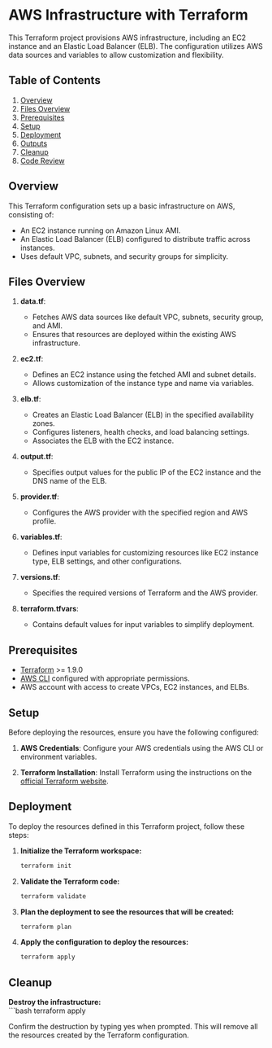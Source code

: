 # AWS Infrastructure with Terraform

This Terraform project provisions AWS infrastructure, including an EC2 instance and an Elastic Load Balancer (ELB). The configuration utilizes AWS data sources and variables to allow customization and flexibility.

## Table of Contents

1. [Overview](#overview)
2. [Files Overview](#files-overview)
3. [Prerequisites](#prerequisites)
4. [Setup](#setup)
5. [Deployment](#deployment)
6. [Outputs](#outputs)
7. [Cleanup](#cleanup)
8. [Code Review](#code-review)

## Overview

This Terraform configuration sets up a basic infrastructure on AWS, consisting of:
- An EC2 instance running on Amazon Linux AMI.
- An Elastic Load Balancer (ELB) configured to distribute traffic across instances.
- Uses default VPC, subnets, and security groups for simplicity.

## Files Overview

1. **data.tf**: 
   - Fetches AWS data sources like default VPC, subnets, security group, and AMI.
   - Ensures that resources are deployed within the existing AWS infrastructure.

2. **ec2.tf**: 
   - Defines an EC2 instance using the fetched AMI and subnet details.
   - Allows customization of the instance type and name via variables.

3. **elb.tf**: 
   - Creates an Elastic Load Balancer (ELB) in the specified availability zones.
   - Configures listeners, health checks, and load balancing settings.
   - Associates the ELB with the EC2 instance.

4. **output.tf**: 
   - Specifies output values for the public IP of the EC2 instance and the DNS name of the ELB.

5. **provider.tf**: 
   - Configures the AWS provider with the specified region and AWS profile.

6. **variables.tf**: 
   - Defines input variables for customizing resources like EC2 instance type, ELB settings, and other configurations.

7. **versions.tf**: 
   - Specifies the required versions of Terraform and the AWS provider.

8. **terraform.tfvars**: 
   - Contains default values for input variables to simplify deployment.

## Prerequisites

- [Terraform](https://www.terraform.io/downloads.html) >= 1.9.0
- [AWS CLI](https://aws.amazon.com/cli/) configured with appropriate permissions.
- AWS account with access to create VPCs, EC2 instances, and ELBs.

## Setup

Before deploying the resources, ensure you have the following configured:

1. **AWS Credentials**: Configure your AWS credentials using the AWS CLI or environment variables.

2. **Terraform Installation**: Install Terraform using the instructions on the [official Terraform website](https://www.terraform.io/downloads.html).

## Deployment

To deploy the resources defined in this Terraform project, follow these steps:

1. **Initialize the Terraform workspace:**

   ```bash
   terraform init

2. **Validate the Terraform code:**
    ```bash
    terraform validate

3. **Plan the deployment to see the resources that will be created:**
    
    ```bash
    terraform plan

4. **Apply the configuration to deploy the resources:**    

    ```bash
    terraform apply

## Cleanup

**Destroy the infrastructure:**    
    ```bash
    terraform apply

Confirm the destruction by typing yes when prompted. This will remove all the resources created by the Terraform configuration.
